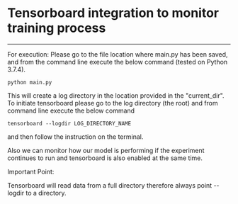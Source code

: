 # Tensorboard integration to monitor training process
---
For execution: Please go to the file location where main.py has been saved, and from the command line execute the below command (tested on Python 3.7.4).

```
python main.py
```

This will create a log directory in the location provided in the "current_dir". To initiate tensorboard please go to the log directory (the root) and from 
command line execute the below command

``
tensorboard --logdir LOG_DIRECTORY_NAME
``

and then follow the instruction on the terminal.

Also we can monitor how our model is performing if the experiment continues to run and tensorboard is also enabled at the same time.

Important Point:

Tensorboard will read data from a full directory therefore always point --logdir to a directory.
